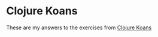 # Clojure Koans

These are my answers to the exercises from [Clojure Koans]("https://github.com/functional-koans/clojure-koans")

